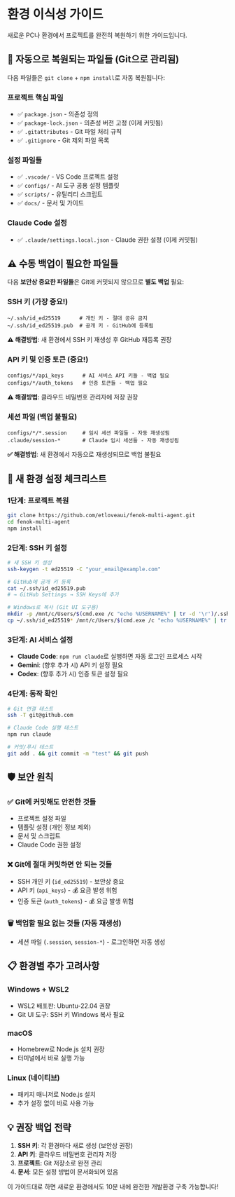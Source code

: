 # 환경 이식성 가이드

새로운 PC나 환경에서 프로젝트를 완전히 복원하기 위한 가이드입니다.

## 🚀 자동으로 복원되는 파일들 (Git으로 관리됨)

다음 파일들은 `git clone` + `npm install`로 자동 복원됩니다:

### 프로젝트 핵심 파일
- ✅ `package.json` - 의존성 정의
- ✅ `package-lock.json` - 의존성 버전 고정 (이제 커밋됨)
- ✅ `.gitattributes` - Git 파일 처리 규칙
- ✅ `.gitignore` - Git 제외 파일 목록

### 설정 파일들
- ✅ `.vscode/` - VS Code 프로젝트 설정
- ✅ `configs/` - AI 도구 공용 설정 템플릿
- ✅ `scripts/` - 유틸리티 스크립트
- ✅ `docs/` - 문서 및 가이드

### Claude Code 설정
- ✅ `.claude/settings.local.json` - Claude 권한 설정 (이제 커밋됨)

## ⚠️ 수동 백업이 필요한 파일들

다음 **보안상 중요한 파일들**은 Git에 커밋되지 않으므로 **별도 백업** 필요:

### SSH 키 (가장 중요!)
```
~/.ssh/id_ed25519      # 개인 키 - 절대 공유 금지
~/.ssh/id_ed25519.pub  # 공개 키 - GitHub에 등록됨
```
**⚠️ 해결방법**: 새 환경에서 SSH 키 재생성 후 GitHub 재등록 권장

### API 키 및 인증 토큰 (중요!)
```
configs/*/api_keys      # AI 서비스 API 키들 - 백업 필요
configs/*/auth_tokens   # 인증 토큰들 - 백업 필요
```
**⚠️ 해결방법**: 클라우드 비밀번호 관리자에 저장 권장

### 세션 파일 (백업 불필요)
```
configs/*/*.session     # 임시 세션 파일들 - 자동 재생성됨
.claude/session-*       # Claude 임시 세션들 - 자동 재생성됨
```
**✅ 해결방법**: 새 환경에서 자동으로 재생성되므로 백업 불필요

## 🔄 새 환경 설정 체크리스트

### 1단계: 프로젝트 복원
```bash
git clone https://github.com/etloveaui/fenok-multi-agent.git
cd fenok-multi-agent
npm install
```

### 2단계: SSH 키 설정
```bash
# 새 SSH 키 생성
ssh-keygen -t ed25519 -C "your_email@example.com"

# GitHub에 공개 키 등록
cat ~/.ssh/id_ed25519.pub
# → GitHub Settings → SSH Keys에 추가

# Windows로 복사 (Git UI 도구용)
mkdir -p /mnt/c/Users/$(cmd.exe /c "echo %USERNAME%" | tr -d '\r')/.ssh
cp ~/.ssh/id_ed25519* /mnt/c/Users/$(cmd.exe /c "echo %USERNAME%" | tr -d '\r')/.ssh/
```

### 3단계: AI 서비스 설정
- **Claude Code**: `npm run claude`로 실행하면 자동 로그인 프로세스 시작
- **Gemini**: (향후 추가 시) API 키 설정 필요
- **Codex**: (향후 추가 시) 인증 토큰 설정 필요

### 4단계: 동작 확인
```bash
# Git 연결 테스트
ssh -T git@github.com

# Claude Code 실행 테스트
npm run claude

# 커밋/푸시 테스트
git add . && git commit -m "test" && git push
```

## 🛡️ 보안 원칙

### ✅ Git에 커밋해도 안전한 것들
- 프로젝트 설정 파일
- 템플릿 설정 (개인 정보 제외)
- 문서 및 스크립트
- Claude Code 권한 설정

### ❌ Git에 절대 커밋하면 안 되는 것들
- SSH 개인 키 (`id_ed25519`) - 보안상 중요
- API 키 (`api_keys`) - 💰 요금 발생 위험
- 인증 토큰 (`auth_tokens`) - 💰 요금 발생 위험

### 🗑️ 백업할 필요 없는 것들 (자동 재생성)
- 세션 파일 (`.session`, `session-*`) - 로그인하면 자동 생성

## 📋 환경별 추가 고려사항

### Windows + WSL2
- WSL2 배포판: Ubuntu-22.04 권장
- Git UI 도구: SSH 키 Windows 복사 필요

### macOS
- Homebrew로 Node.js 설치 권장
- 터미널에서 바로 실행 가능

### Linux (네이티브)
- 패키지 매니저로 Node.js 설치
- 추가 설정 없이 바로 사용 가능

## 💡 권장 백업 전략

1. **SSH 키**: 각 환경마다 새로 생성 (보안상 권장)
2. **API 키**: 클라우드 비밀번호 관리자 저장
3. **프로젝트**: Git 저장소로 완전 관리
4. **문서**: 모든 설정 방법이 문서화되어 있음

이 가이드대로 하면 새로운 환경에서도 10분 내에 완전한 개발환경 구축 가능합니다!